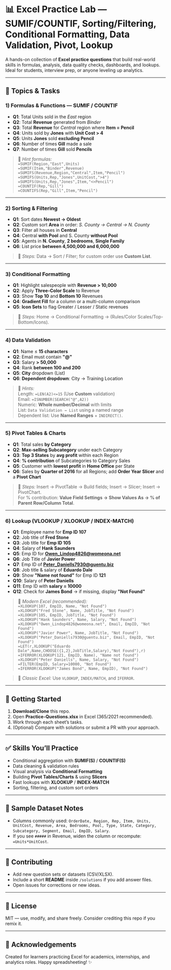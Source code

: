 # 📊 Excel Practice Lab — SUMIF/COUNTIF, Sorting/Filtering, Conditional Formatting, Data Validation, Pivot, Lookup

A hands-on collection of **Excel practice questions** that build real-world skills in formulas, analysis, data quality checks, dashboards, and lookups. Ideal for students, interview prep, or anyone leveling up analytics.

---
## 🧭 Topics & Tasks

### 1) Formulas & Functions — **SUMIF / COUNTIF**
- **Q1**: Total Units sold in the *East* region  
- **Q2**: Total **Revenue** generated from *Binder*  
- **Q3**: Total **Revenue** for *Central* region where **Item = Pencil**  
- **Q4**: Units sold by **Jones** with **Unit Cost > 4**  
- **Q5**: Units **Jones** sold **excluding Pencil**  
- **Q6**: Number of times **Gill** made a sale  
- **Q7**: Number of times **Gill** sold **Pencils**

> 🧩 *Hint formulas:*  
> `=SUMIF(Region,"East",Units)`  
> `=SUMIF(Item,"Binder",Revenue)`  
> `=SUMIFS(Revenue,Region,"Central",Item,"Pencil")`  
> `=SUMIFS(Units,Rep,"Jones",UnitCost,">4")`  
> `=SUMIFS(Units,Rep,"Jones",Item,"<>Pencil")`  
> `=COUNTIF(Rep,"Gill")`  
> `=COUNTIFS(Rep,"Gill",Item,"Pencil")`

---

### 2) Sorting & Filtering
- **Q1**: Sort dates **Newest → Oldest**  
- **Q2**: Custom sort **Area** in order: *S. County → Central → N. County*  
- **Q3**: Filter all houses in **Central**  
- **Q4**: Central **with Pool** and S. County **without Pool**  
- **Q5**: Agents in **N. County**, **2 bedrooms**, **Single Family**  
- **Q6**: List price **between 4,500,000 and 6,000,000**

> 🧩 *Steps:* Data → Sort / Filter; for custom order use **Custom List**.

---

### 3) Conditional Formatting
- **Q1**: Highlight salespeople with **Revenue > 10,000**  
- **Q2**: Apply **Three-Color Scale** to Revenue  
- **Q3**: Show **Top 10** and **Bottom 10** Revenues  
- **Q4**: **Gradient Fill** for a column or a multi-column comparison  
- **Q5**: **Icon Sets** to flag Greater / Lesser / Static revenues

> 🧩 *Steps:* Home → Conditional Formatting → (Rules/Color Scales/Top-Bottom/Icons).

---

### 4) Data Validation
- **Q1**: Name ≤ **15 characters**  
- **Q2**: Email must contain **"@"**  
- **Q3**: Salary **> 50,000**  
- **Q4**: Rank **between 100 and 200**  
- **Q5**: **City** dropdown (List)  
- **Q6**: **Dependent dropdown**: City → Training Location

> 🧩 *Hints:*  
> Length: `=LEN(A2)<=15` (Use **Custom** validation)  
> Email: `=ISNUMBER(SEARCH("@",A2))`  
> Numeric: **Whole number/Decimal** with limits  
> List: `Data Validation → List` using a named range  
> Dependent list: Use **Named Ranges** + `INDIRECT()`.

---

### 5) Pivot Tables & Charts
- **Q1**: Total sales **by Category**  
- **Q2**: **Max-selling Subcategory** under each Category  
- **Q3**: **Top 3 States** by **avg profit** within each Region  
- **Q4**: **% contribution** of Subcategories to Category Sales  
- **Q5**: Customer with **lowest profit** in **Home Office** per State  
- **Q6**: Sales by **Quarter of 2016** for all Regions; add **Order Year Slicer** and a **Pivot Chart**

> 🧩 *Steps:* Insert → PivotTable → Build fields; Insert → Slicer; Insert → PivotChart.  
> For % contribution: **Value Field Settings → Show Values As → % of Parent Row/Column Total**.

---

### 6) Lookup (VLOOKUP / XLOOKUP / INDEX-MATCH)
- **Q1**: Employee name for **Emp ID 107**  
- **Q2**: Job title of **Fred Stone**  
- **Q3**: Job title for **Emp ID 105**  
- **Q4**: Salary of **Hank Saunders**  
- **Q5**: Emp ID for **Owen_Lindop4826@womeona.net**  
- **Q6**: Job Title of **Javier Power**  
- **Q7**: Emp ID of **Peter_Daniells7930@guentu.biz**  
- **Q8**: Job title & salary of **Eduardo Dale**  
- **Q9**: Show **"Name not found"** for Emp ID **121**  
- **Q10**: Salary of **Peter Daniells**  
- **Q11**: Emp ID with **salary = 10000**  
- **Q12**: Check for **James Bond** → if missing, display **"Not Found"**

> 🧩 *Modern Excel (recommended):*  
> `=XLOOKUP(107, EmpID, Name, "Not Found")`  
> `=XLOOKUP("Fred Stone", Name, JobTitle, "Not Found")`  
> `=XLOOKUP(105, EmpID, JobTitle, "Not Found")`  
> `=XLOOKUP("Hank Saunders", Name, Salary, "Not Found")`  
> `=XLOOKUP("Owen_Lindop4826@womeona.net", Email, EmpID, "Not Found")`  
> `=XLOOKUP("Javier Power", Name, JobTitle, "Not Found")`  
> `=XLOOKUP("Peter_Daniells7930@guentu.biz", Email, EmpID, "Not Found")`  
> `=LET(r,XLOOKUP("Eduardo Dale",Name,CHOOSE({1,2},JobTitle,Salary),"Not Found"),r)`  
> `=IFERROR(XLOOKUP(121, EmpID, Name), "Name not found")`  
> `=XLOOKUP("Peter Daniells", Name, Salary, "Not Found")`  
> `=FILTER(EmpID, Salary=10000, "Not Found")`  
> `=IFERROR(XLOOKUP("James Bond", Name, EmpID), "Not Found")`

> 🧩 *Classic Excel:* Use `VLOOKUP`, `INDEX/MATCH`, and `IFERROR`.

---

## 🚀 Getting Started

1. **Download/Clone** this repo.  
2. Open **Practice-Questions.xlsx** in Excel (365/2021 recommended).  
3. Work through each sheet’s tasks.  
4. (Optional) Compare with solutions or submit a PR with your approach.

---

## ✅ Skills You’ll Practice

- Conditional aggregation with **SUMIF(S)** / **COUNTIF(S)**  
- Data cleaning & validation rules  
- Visual analysis via **Conditional Formatting**  
- Building **Pivot Tables/Charts** & using **Slicers**  
- Fast lookups with **XLOOKUP** / **INDEX-MATCH**  
- Sorting, filtering, and custom sort orders

---

## 🧪 Sample Dataset Notes

- Columns commonly used: `OrderDate, Region, Rep, Item, Units, UnitCost, Revenue, Area, Bedrooms, Pool, Type, State, Category, Subcategory, Segment, Email, EmpID, Salary`.  
- If you see `#####` in Revenue, widen the column or recompute: `=Units*UnitCost`.

---

## 🤝 Contributing

- Add new question sets or datasets (CSV/XLSX).  
- Include a short **README** inside `/solutions` if you add answer files.  
- Open issues for corrections or new ideas.

---

## 📄 License

MIT — use, modify, and share freely. Consider crediting this repo if you remix it.

---

## 🙌 Acknowledgements

Created for learners practicing Excel for academics, internships, and analytics roles. Happy spreadsheeting! ✨
